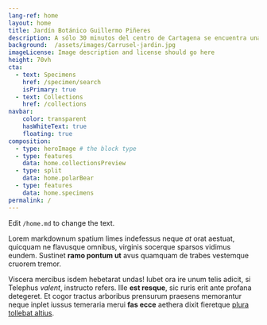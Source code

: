 ```yaml
---
lang-ref: home
layout: home
title: Jardín Botánico Guillermo Piñeres
description: A sólo 30 minutos del centro de Cartagena se encuentra una de las atracciones ecológicas más importantes e interesantes de la región del Caribe.
background:  /assets/images/Carrusel-jardin.jpg
imageLicense: Image description and license should go here
height: 70vh
cta:
  - text: Specimens
    href: /specimen/search
    isPrimary: true
  - text: Collections
    href: /collections
navbar:
    color: transparent
    hasWhiteText: true
    floating: true
composition:
  - type: heroImage # the block type
  - type: features
    data: home.collectionsPreview
  - type: split
    data: home.polarBear
  - type: features
    data: home.specimens
permalink: /
---
```


Edit `/home.md` to change the text.

Lorem markdownum spatium limes indefessus neque *at* orat aestuat, quicquam ne
flavusque omnibus, virginis socerque sparsos vidimus eundem. Sustinet **ramo
pontum ut** avus quamquam de trabes vestemque cruorem tremor.

Viscera mercibus isdem hebetarat undas! Iubet ora ire unum telis adicit, si
Telephus *valent*, instructo refers. Ille **est resque**, sic ruris erit ante
profana detegeret. Et cogor tractus arboribus prensurum praesens memorantur
neque inplet iussus temeraria merui **fas ecce** aethera dixit fieretque [plura
tollebat altius](http://virgineusque.net/est.html).
